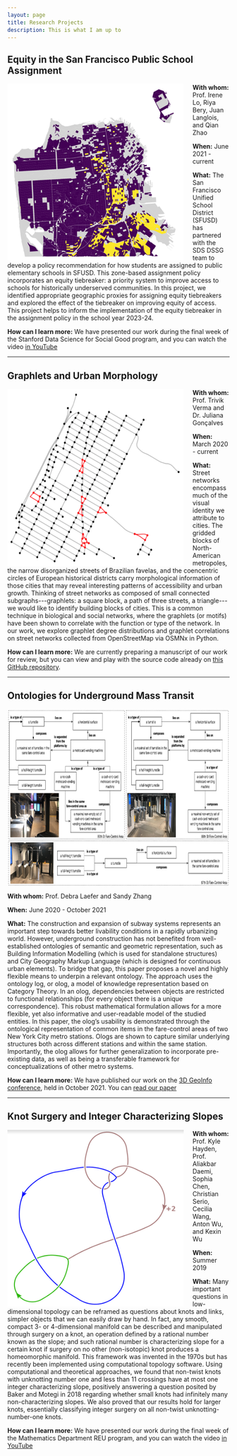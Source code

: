 ```yaml
---
layout: page
title: Research Projects
description: This is what I am up to
---
```

## Equity in the San Francisco Public School Assignment

<img align="left" src="../images/research/sfusd.png" width="400" height="400" style="float:left; padding-right:20px">

**With whom:** Prof. Irene Lo, Riya Bery, Juan Langlois, and Qian Zhao

**When:** June 2021 - current

**What:** The San Francisco Unified School District (SFUSD) has partnered with the SDS DSSG team to develop a policy recommendation for how students are assigned to public elementary schools in SFUSD. This zone-based assignment policy incorporates an equity tiebreaker: a priority system to improve access to schools for historically underserved communities. In this project, we identified appropriate geographic proxies for assigning equity tiebreakers and explored the effect of the tiebreaker on improving equity of access. This project helps to inform the implementation of the equity tiebreaker in the assignment policy in the school year 2023-24.

**How can I learn more:** We have presented our work during the final week of the Stanford Data Science for Social Good program, and you can watch the video [in YouTube](https://www.youtube.com/watch?v=48FYug28Bzw&t=3531s)

---
## Graphlets and Urban Morphology

<img align="left" src="../images/research/graphlet.png" width="400" height="400" style="float:left; padding-right:20px">

**With whom:** Prof. Trivik Verma and Dr. Juliana Gonçalves

**When:** March 2020 - current

**What:** Street networks encompass much of the visual identity we attribute to cities. The gridded blocks of North-American metropoles, the narrow disorganized streets of Brazilian favelas, and the coencentric circles of European historical districts carry morphological information of those cities that may reveal interesting patterns of accessibility and urban growth. Thinking of street networks as composed of small connected subgraphs---graphlets: a square block, a path of three streets, a triangle---we would like to identify building blocks of cities. This is a common technique in biological and social networks, where the graphlets (or motifs) have been shown to correlate with the function or type of the network. In our work, we explore graphlet degree distributions and graphlet correlations on street networks collected from OpenStreetMap via OSMNx in Python.

**How can I learn more:** We are currently preparing a manuscript of our work for review, but you can view and play with the source code already on [this GitHub repository](https://github.com/gsagostini/urban-graphlets).

---
## Ontologies for Underground Mass Transit

<img align="center" src="../images/research/olog.png" width="900" height="400" >

**With whom:** Prof. Debra Laefer and Sandy Zhang

**When:** June 2020 - October 2021

**What:** The construction and expansion of subway systems represents an important step towards better livability conditions in a rapidly urbanizing world. However, underground construction has not benefited from well-established ontologies of semantic and geometric representation, such as Building Information Modelling (which is used for standalone structures) and City Geography Markup Language (which is designed for continuous urban elements). To bridge that gap, this paper proposes a novel and highly flexible means to underpin a relevant ontology. The approach uses the ontology log, or olog, a model of knowledge representation based on Category Theory. In an olog, dependencies between objects are restricted to functional relationships (for every object there is a unique correspondence). This robust mathematical formulation allows for a more flexible, yet also informative and user-readable model of the studied entities. In this paper, the olog’s usability is demonstrated through the ontological representation of common items in the fare-control areas of two New York City metro stations. Ologs are shown to capture similar underlying structures both across different stations and within the same station. Importantly, the olog allows for further generalization to incorporate pre-existing data, as well as being a transferable framework for conceptualizations of other metro systems.

**How can I learn more:** We have published our work on the [3D GeoInfo conference](https://3dgeoinfo2021.github.io), held in October 2021. You can [read our paper](https://www.int-arch-photogramm-remote-sens-spatial-inf-sci.net/XLVI-4-W4-2021/125/2021/)

---
## Knot Surgery and Integer Characterizing Slopes

<img align="left" src="../images/research/knot.png" width="400" height="400" style="float:left; padding-right:20px">

**With whom:** Prof. Kyle Hayden, Prof. Aliakbar Daemi, Sophia Chen, Christian Serio, Cecilia Wang, Anton Wu, and Kexin Wu

**When:** Summer 2019

**What:** Many important questions in low-dimensional topology can be reframed as questions about knots and links, simpler objects that we can easily draw by hand. In fact, any smooth, compact 3- or 4-dimensional manifold can be described and manipulated through surgery on a knot, an operation defined by a rational number known as the slope; and such rational number is characterizing slope for a certain knot if surgery on no other (non-isotopic) knot produces a homeomorphic manifold. This framework was invented in the 1970s but has recently been implemented using computational topology software. Using computational and theoretical approaches, we found that non-twist knots with unknotting number one and less than 11 crossings have at most one integer characterizing slope, positively answering a question posited by Baker and Motegi in 2018 regarding whether small knots had infinitely many non-characterizing slopes. We also proved that our results hold for larger knots, essentially classifying integer surgery on all non-twist unknotting-number-one knots.

**How can I learn more:** We have presented our work during the final week of the Mathematics Department REU program, and you can watch the video [in YouTube](https://youtu.be/0LLg-Lr_me4)
